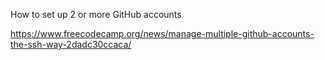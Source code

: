 How to set up 2 or more GitHub accounts


https://www.freecodecamp.org/news/manage-multiple-github-accounts-the-ssh-way-2dadc30ccaca/